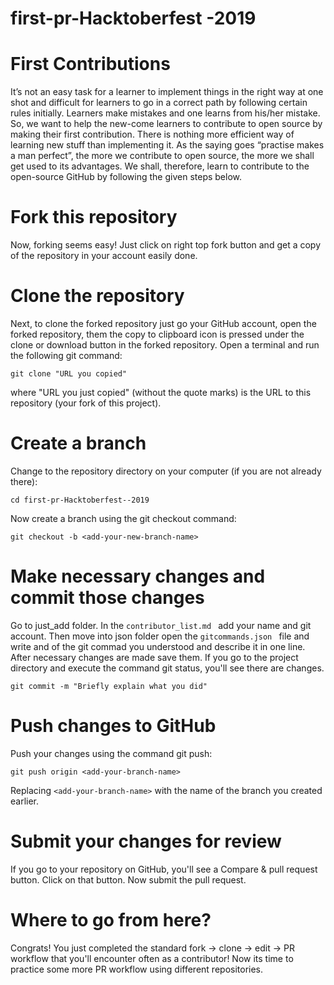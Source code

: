 # first-pr-Hacktoberfest -2019

# First Contributions
It’s not an easy task for a learner to implement things in the right way at one shot and difficult for learners to go in a correct path by following certain rules initially. Learners make mistakes and one learns from his/her mistake. So, we want to help the new-come learners to contribute to open source by making their first contribution.
There is nothing more efficient way of learning new stuff than implementing it. As the saying goes “practise makes a man perfect”, the more we contribute to open source, the more we shall get used to its advantages. We shall, therefore, learn to contribute to the open-source GitHub by following the given steps below. 

# Fork this repository
Now, forking seems easy! Just click on right top fork button and get a copy of the repository in your account easily done.

# Clone the repository
Next, to clone the forked repository just go your GitHub account, open the forked repository, them the copy to clipboard icon is pressed under the clone or download button in the forked repository.
Open a terminal and run the following git command:

``git clone "URL you copied"
``

where "URL you just copied" (without the quote marks) is the URL to this repository (your fork of this project). 

# Create a branch
Change to the repository directory on your computer (if you are not already there):

``cd first-pr-Hacktoberfest--2019
``

Now create a branch using the git checkout command:

``git checkout -b <add-your-new-branch-name>
`` 
# Make necessary changes and commit those changes
Go to just_add folder.
In the  ``contributor_list.md ``  add your name and git account.
Then move into json folder open the  ``gitcommands.json ``  file and write and of the git commad you understood and describe it in one line. 
After necessary changes are made save them.
If you go to the project directory and execute the command git status, you'll see there are changes.

``git commit -m "Briefly explain what you did"
``
# Push changes to GitHub
Push your changes using the command git push:

``git push origin <add-your-branch-name>
``

Replacing  ``<add-your-branch-name>``  with the name of the branch you created earlier.
  
# Submit your changes for review
If you go to your repository on GitHub, you'll see a Compare & pull request button. Click on that button.
Now submit the pull request.
# Where to go from here?
Congrats! You just completed the standard fork -> clone -> edit -> PR workflow that you'll encounter often as a contributor! Now its time to practice some more PR workflow using different repositories.

